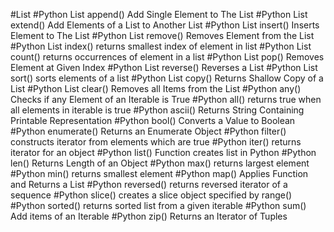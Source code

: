 #List
#Python List append()	Add Single Element to The List
#Python List extend()	Add Elements of a List to Another List
#Python List insert()	Inserts Element to The List
#Python List remove()	Removes Element from the List
#Python List index()	returns smallest index of element in list
#Python List count()	returns occurrences of element in a list
#Python List pop()	Removes Element at Given Index
#Python List reverse()	Reverses a List
#Python List sort()	sorts elements of a list
#Python List copy()	Returns Shallow Copy of a List
#Python List clear()	Removes all Items from the List
#Python any()	Checks if any Element of an Iterable is True
#Python all()	returns true when all elements in iterable is true
#Python ascii()	Returns String Containing Printable Representation
#Python bool()	Converts a Value to Boolean
#Python enumerate()	Returns an Enumerate Object
#Python filter()	constructs iterator from elements which are true
#Python iter()	returns iterator for an object
#Python list() Function	creates list in Python
#Python len()	Returns Length of an Object
#Python max()	returns largest element
#Python min()	returns smallest element
#Python map()	Applies Function and Returns a List
#Python reversed()	returns reversed iterator of a sequence
#Python slice()	creates a slice object specified by range()
#Python sorted()	returns sorted list from a given iterable
#Python sum()	Add items of an Iterable
#Python zip()	Returns an Iterator of Tuples
